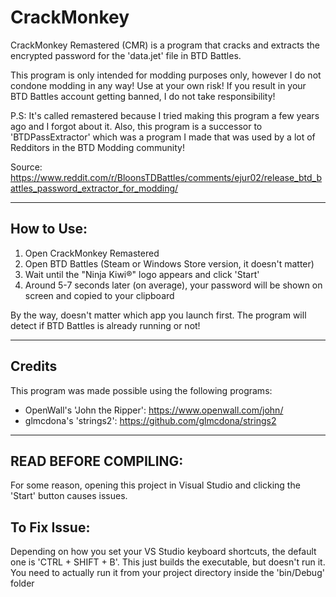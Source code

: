 # CrackMonkey

CrackMonkey Remastered (CMR) is a program that cracks and extracts the encrypted password for the 'data.jet' file in BTD Battles.

This program is only intended for modding purposes only, however I do not condone modding in any way! Use at your own risk!
If you result in your BTD Battles account getting banned, I do not take responsibility!


P.S: It's called remastered because I tried making this program a few years ago and I forgot about it. Also, this program is a successor to 'BTDPassExtractor' which was a program I made that was used by a lot of Redditors in the BTD Modding community!

Source: https://www.reddit.com/r/BloonsTDBattles/comments/ejur02/release_btd_battles_password_extractor_for_modding/

-----------------------------------------------------------------------------------------------------------------------------
## How to Use:
1. Open CrackMonkey Remastered
2. Open BTD Battles (Steam or Windows Store version, it doesn't matter)
3. Wait until the "Ninja Kiwi®" logo appears and click 'Start'
4. Around 5-7 seconds later (on average), your password will be shown on screen and copied to your clipboard

By the way, doesn't matter which app you launch first. The program will detect if BTD Battles is already running or not!

-----------------------------------------------------------------------------------------------------------------------------
## Credits
This program was made possible using the following programs:
* OpenWall's 'John the Ripper': https://www.openwall.com/john/
* glmcdona's 'strings2': https://github.com/glmcdona/strings2

-----------------------------------------------------------------------------------------------------------------------------
## READ BEFORE COMPILING:
For some reason, opening this project in Visual Studio and clicking the 'Start' button causes issues.

## To Fix Issue:
Depending on how you set your VS Studio keyboard shortcuts, the default one is 'CTRL + SHIFT + B'. This just builds
the executable, but doesn't run it. You need to actually run it from your project directory inside the 'bin/Debug' folder
